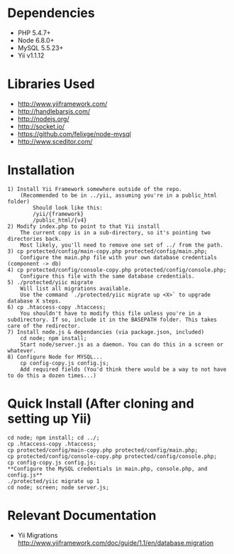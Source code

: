 Dependencies
================================
* PHP 5.4.7+
* Node 6.8.0+
* MySQL 5.5.23+
* Yii v1.1.12


Libraries Used
================================
* http://www.yiiframework.com/
* http://handlebarsjs.com/
* http://nodejs.org/
* http://socket.io/
* https://github.com/felixge/node-mysql
* http://www.sceditor.com/

Installation
================================
	1) Install Yii Framework somewhere outside of the repo. 
		(Recommended to be in ../yii, assuming you're in a public_html folder)
			Should look like this:
			/yii/{framework}
			/public_html/{v4}
	2) Modify index.php to point to that Yii install
		The current copy is in a sub-directory, so it's pointing two directories back.
		Most likely, you'll need to remove one set of ../ from the path.
	3) cp protected/config/main-copy.php protected/config/main.php; 
		Configure the main.php file with your own database credentials (component -> db)
	4) cp protected/config/console-copy.php protected/config/console.php;
		Configure this file with the same database credentials.
	5) ./protected/yiic migrate
		Will list all migrations available. 
		Use the command `./protected/yiic migrate up <X>` to upgrade database X steps.
	6) cp .htaccess-copy .htaccess;
		You shouldn't have to modify this file unless you're in a subdirectory. If so, include it in the BASEPATH folder. This takes care of the redirector.
	7) Install node.js & dependancies (via package.json, included)
		cd node; npm install;
		Start node/server.js as a daemon. You can do this in a screen or whatever.
	8) Configure Node for MYSQL...
		cp config-copy.js config.js;
		Add required fields (You'd think there would be a way to not have to do this a dozen times...)

Quick Install (After cloning and setting up Yii)
================================
	cd node; npm install; cd ../;
	cp .htaccess-copy .htaccess;
	cp protected/config/main-copy.php protected/config/main.php;
	cp protected/config/console-copy.php protected/config/console.php;
	cp config-copy.js config.js;
	**Configure the MySQL credentials in main.php, console.php, and config.js**
	./protected/yiic migrate up 1
	cd node; screen; node server.js;
	

Relevant Documentation
================================
* Yii Migrations
	 http://www.yiiframework.com/doc/guide/1.1/en/database.migration
